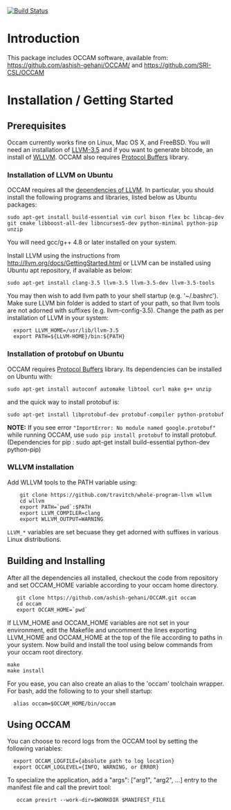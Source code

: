 [![Build Status](https://travis-ci.org/SRI-CSL/OCCAM.svg?branch=master)](https://travis-ci.org/SRI-CSL/OCCAM)


Introduction
============

This package includes OCCAM software, available from:
<https://github.com/ashish-gehani/OCCAM/> and <https://github.com/SRI-CSL/OCCAM>

Installation / Getting Started 
==============================

Prerequisites
-------------

Occam currently works fine on Linux, Mac OS X, and FreeBSD. You will
need an installation of [LLVM-3.5](http://llvm.org/docs/GettingStarted.html) and if you want to generate bitcode,
an install of [WLLVM](https://github.com/SRI-CSL/whole-program-llvm.git "Whole Program LLVM"). OCCAM also requires [Protocol Buffers](https://github.com/google/protobuf) library.

### Installation of LLVM on Ubuntu

OCCAM requires all the [dependencies of LLVM](http://llvm.org/docs/GettingStarted.html#requirements). In particular, you should install the following programs and libraries, listed below as Ubuntu packages:
```
sudo apt-get install build-essential vim curl bison flex bc libcap-dev git cmake libboost-all-dev libncurses5-dev python-minimal python-pip unzip 
```
You will need gcc/g++ 4.8 or later installed on your system.

Install LLVM using the instructions from <http://llvm.org/docs/GettingStarted.html> or LLVM can be installed using Ubuntu apt repository, if available as below:
```
sudo apt-get install clang-3.5 llvm-3.5 llvm-3.5-dev llvm-3.5-tools  
```
You may then wish to add llvm path to your shell startup (e.g. '~/.bashrc'). Make sure LLVM bin folder is added to start of your path, so that llvm tools are not adorned with suffixes (e.g. llvm-config-3.5). Change the path as per installation of LLVM in your system:
```
  export LLVM_HOME=/usr/lib/llvm-3.5
  export PATH=${LLVM-HOME}/bin:${PATH}
```

### Installation of protobuf on Ubuntu


OCCAM requires [Protocol Buffers](https://github.com/google/protobuf) library. Its dependencies can be installed on Ubuntu with:
```
sudo apt-get install autoconf automake libtool curl make g++ unzip
```
and the quick way to install protobuf is:
```
sudo apt-get install libprotobuf-dev protobuf-compiler python-protobuf
```

**NOTE:** If you see error `"ImportError: No module named google.protobuf"` while running OCCAM, use `sudo pip install protobuf` to install protobuf. (Dependencies for pip : sudo apt-get install build-essential python-dev python-pip)

### WLLVM installation 
Add WLLVM tools to the PATH variable using:
```
    git clone https://github.com/travitch/whole-program-llvm wllvm
    cd wllvm
    export PATH=`pwd`:$PATH
    export LLVM_COMPILER=clang
    export WLLVM_OUTPUT=WARNING
```
`LLVM_*` variables are set becuase they get adorned with suffixes in various Linux distributions.

Building and Installing
-----------------------

After all the dependencies all installed, checkout the code from repository and set OCCAM_HOME variable according to your occam home directory.
```
   git clone https://github.com/ashish-gehani/OCCAM.git occam
   cd occam
   export OCCAM_HOME=`pwd`
```

If LLVM_HOME and OCCAM_HOME variables are not set in your environment, edit the Makefile and uncomment the lines exporting LLVM_HOME and OCCAM_HOME at the top of the file according to paths in your system. Now build and install the tool using below commands from your occam root directory.
```
make
make install
```

For you ease, you can also create an alias to the 'occam' toolchain wrapper. For bash, add the following to to your shell startup:
```
  alias occam=$OCCAM_HOME/bin/occam
```

Using OCCAM
-----------

You can choose to record logs from the OCCAM tool by setting the following variables:

```
  export OCCAM_LOGFILE={absolute path to log location}
  export OCCAM_LOGLEVEL={INFO, WARNING, or ERROR}
```
To specialize the application, add a "args": ["arg1", "arg2", ...] entry to the manifest file and call the previrt tool:
```
   occam previrt --work-dir=$WORKDIR $MANIFEST_FILE
```
